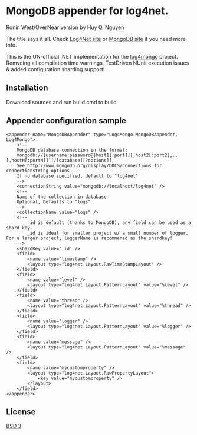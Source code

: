 MongoDB appender for log4net.
=============================
Ronin West/OverNear version by Huy Q. Nguyen

The title says it all. Check [Log4Net site](http://logging.apache.org/log4net/) or [MongoDB site](http://www.mongodb.org/) if you need more info.

This is the UN-official .NET implementation for the [log4mongo](http://log4mongo.org) project. Remvoing all compilation time warnings, TestDriven NUnit execution issues & added configuration sharding support!

Installation
------------

Download sources and run build.cmd to build

Appender configuration sample
-----------------------------

	<appender name="MongoDBAppender" type="Log4Mongo.MongoDBAppender, Log4Mongo">
		<!-- 
		MongoDB database connection in the format:
		mongodb://[username:password@]host1[:port1][,host2[:port2],...[,hostN[:portN]]][/[database][?options]]
		See http://www.mongodb.org/display/DOCS/Connections for connectionstring options 
		If no database specified, default to "log4net"
		-->
		<connectionString value="mongodb://localhost/log4net" />
		<!-- 
		Name of the collection in database
		Optional, Defaults to "logs"
		-->
		<collectionName value="logs" />
		<!--
			_id is default (thanks to MongoDB), any field can be used as a shard key.
			_id is ideal for smaller project w/ a small number of logger. For a larger project, loggerName is recommened as the shardkey!
		-->
		<shardKey value='_id' />
		<field>
			<name value="timestamp" />
			<layout type="log4net.Layout.RawTimeStampLayout" />
		</field>
		<field>
			<name value="level" />
			<layout type="log4net.Layout.PatternLayout" value="%level" />
		</field>
		<field>
			<name value="thread" />
			<layout type="log4net.Layout.PatternLayout" value="%thread" />
		</field>
		<field>
			<name value="logger" />
			<layout type="log4net.Layout.PatternLayout" value="%logger" />
		</field>
		<field>
			<name value="message" />
			<layout type="log4net.Layout.PatternLayout" value="%message" />
		</field>
		<field>
			<name value="mycustomproperty" />
			<layout type="log4net.Layout.RawPropertyLayout">
				<key value="mycustomproperty" />
			</layout>
		</field>
	</appender>

License
-------

[BSD 3](https://github.com/ronin1/log4mongo-net/master/LICENSE)

